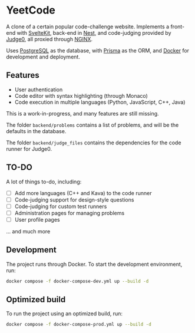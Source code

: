 # YeetCode

A clone of a certain popular code-challenge website. Implements a front-end with [SvelteKit](https://github.com/sveltejs/kit), back-end in [Nest](https://github.com/nestjs/nest), and code-judging provided by [Judge0](https://github.com/judge0/judge0), all proxied through [NGINX](https://www.nginx.com/).

Uses [PostgreSQL](https://www.postgresql.org/) as the database, with [Prisma](https://www.prisma.io/) as the ORM, and [Docker](https://www.docker.com/) for development and deployment.

## Features

- User authentication
- Code editor with syntax highlighting (through Monaco)
- Code execution in multiple languages (Python, JavaScript, C++, Java)

This is a work-in-progress, and many features are still missing.

The folder `backend/problems` contains a list of problems, and will be the defaults in the database.

The folder `backend/judge_files` contains the dependencies for the code runner for Judge0.

## TO-DO

A lot of things to-do, including:

- [ ] Add more languages (C++ and Kava) to the code runner
- [ ] Code-judging support for design-style questions
- [ ] Code-judging for custom test runners
- [ ] Administration pages for managing problems
- [ ] User profile pages

... and much more

## Development

The project runs through Docker. To start the development environment, run:

```bash
docker compose -f docker-compose-dev.yml up --build -d
```

## Optimized build

To run the project using an optimized build, run:

```bash
docker compose -f docker-compose-prod.yml up --build -d
```